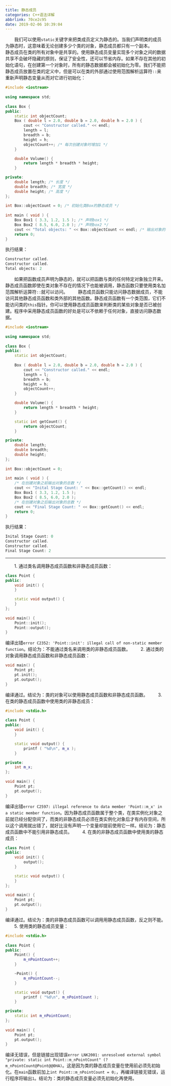 ```yaml
---
title: 静态成员
categories: C++语法详解
abbrlink: 70ce2c95
date: 2019-02-06 10:39:04
---
```

&emsp;&emsp;我们可以使用`static`关键字来把类成员定义为静态的。当我们声明类的成员为静态时，这意味着无论创建多少个类的对象，静态成员都只有一个副本。
&emsp;&emsp;静态成员在类的所有对象中是共享的。使用静态成员变量实现多个对象之间的数据共享不会破坏隐藏的原则，保证了安全性，还可以节省内存。如果不存在其他的初始化语句，在创建第一个对象时，所有的静态数据都会被初始化为零。我们不能把静态成员放置在类的定义中，但是可以在类的外部通过使用范围解析运算符`::`来重新声明静态变量从而对它进行初始化：

``` cpp
#include <iostream>
​
using namespace std;
​
class Box {
public:
    static int objectCount;
    Box ( double l = 2.0, double b = 2.0, double h = 2.0 ) {
        cout << "Constructor called." << endl;
        length = l;
        breadth = b;
        height = h;
        objectCount++; /* 每次创建对象时增加1 */
    }

    double Volume() {
        return length * breadth * height;
    }

private:
    double length; /* 长度 */
    double breadth; /* 宽度 */
    double height; /* 高度 */
};
​
int Box::objectCount = 0; /* 初始化类Box的静态成员 */
​
int main ( void ) {
    Box Box1 ( 3.3, 1.2, 1.5 ); /* 声明box1 */
    Box Box2 ( 8.5, 6.0, 2.0 ); /* 声明box2 */
    cout << "Total objects: " << Box::objectCount << endl; /* 输出对象的总数 */
    return 0;
}
```

执行结果：

``` cpp
Constructor called.
Constructor called.
Total objects: 2
```

&emsp;&emsp;如果把函数成员声明为静态的，就可以把函数与类的任何特定对象独立开来。静态成员函数即使在类对象不存在的情况下也能被调用，静态函数只要使用类名加范围解析运算符`::`就可以访问。
&emsp;&emsp;静态成员函数只能访问静态数据成员，不能访问其他静态成员函数和类外部的其他函数。静态成员函数有一个类范围，它们不能访问类的`this`指针。你可以使用静态成员函数来判断类的某些对象是否已被创建。程序中采用静态成员函数的好处是可以不依赖于任何对象，直接访问静态数据。

``` cpp
#include <iostream>
​
using namespace std;
​
class Box {
public:
    static int objectCount;
​
    Box ( double l = 2.0, double b = 2.0, double h = 2.0 ) {
        cout << "Constructor called." << endl;
        length = l;
        breadth = b;
        height = h;
        objectCount++;
    }

    double Volume() {
        return length * breadth * height;
    }

    static int getCount() {
        return objectCount;
    }

private:
    double length;
    double breadth;
    double height;
};
​
int Box::objectCount = 0;
​
int main ( void ) {
    /* 在创建对象之前输出对象的总数 */
    cout << "Inital Stage Count: " << Box::getCount() << endl;
    Box Box1 ( 3.3, 1.2, 1.5 );
    Box Box2 ( 8.5, 6.0, 2.0 );
    /* 在创建对象之后输出对象的总数 */
    cout << "Final Stage Count: " << Box::getCount() << endl;
    return 0;
}
```

执行结果：

``` cpp
Inital Stage Count: 0
Constructor called.
Constructor called.
Final Stage Count: 2
```

---

&emsp;&emsp;1. 通过类名调用静态成员函数和非静态成员函数：

``` cpp
class Point {
public:
    void init() {
    }

    static void output() {
    }
};
​
void main() {
    Point::init();
    Point::output();
}
```

编译出错`error C2352: 'Point::init': illegal call of non-static member function`。结论为：不能通过类名来调用类的非静态成员函数。
&emsp;&emsp;2. 通过类的对象调用静态成员函数和非静态成员函数：

``` cpp
void main() {
    Point pt;
    pt.init();
    pt.output();
}
```

编译通过。结论为：类的对象可以使用静态成员函数和非静态成员函数。
&emsp;&emsp;3. 在类的静态成员函数中使用类的非静态成员：

``` cpp
#include <stdio.h>
​
class Point {
public:
    void init() {
    }

    static void output() {
        printf ( "%d\n", m_x );
    }

private:
    int m_x;
};
​
void main() {
    Point pt;
    pt.output();
}
```

编译出错`error C2597: illegal reference to data member 'Point::m_x' in a static member function`。因为静态成员函数属于整个类，在类实例化对象之前就已经分配空间了，而类的非静态成员必须在类实例化对象后才有内存空间，所以这个调用就出错了，就好比没有声明一个变量却提前使用它一样。结论为：静态成员函数中不能引用非静态成员。
&emsp;&emsp;4. 在类的非静态成员函数中使用类的静态成员：

``` cpp
class Point {
public:
    void init() {
        output();
    }

    static void output() {
    }
};
​
void main() {
    Point pt;
    pt.output();
}
```

编译通过。结论为：类的非静态成员函数可以调用用静态成员函数，反之则不能。
&emsp;&emsp;5. 使用类的静态成员变量：

``` cpp
#include <stdio.h>
​
class Point {
public:
    Point() {
        m_nPointCount++;
    }

    ~Point() {
        m_nPointCount--;
    }

    static void output() {
        printf ( "%d\n", m_nPointCount );
    }

private:
    static int m_nPointCount;
};
​
void main() {
    Point pt;
    pt.output();
}
```

编译无错误，但是链接出现错误`error LNK2001: unresolved external symbol "private: static int Point::m_nPointCount" (?m_nPointCount@Point@@0HA)`。这是因为类的静态成员变量在使用前必须先初始化。在`main`函数前加上`int Point::m_nPointCount = 0;`，再编译链接无错误，运行程序将输出`1`。结论为：类的静态成员变量必须先初始化再使用。